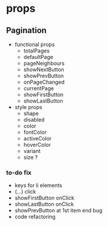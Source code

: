 # props

## Pagination

- functional props
  - totalPages
  - defaultPage
  - pageNeighbours
  - showNextButton
  - showPrevButton
  - onPageChanged
  - currentPage
  - showFirstButton
  - showLastButton
- style props
  - shape
  - disabled
  - color
  - fontColor
  - activeColor
  - hoverColor
  - variant
  - size ?

### to-do fix

- keys for li elements
- (...) click
- showFirstButton onClick
- showLastButton onClick
- showPrevButton at 1st item end bug
- code refactoring